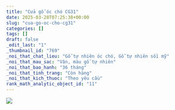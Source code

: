 ```yaml
---
title: "Cửa gỗ óc chó CG31"
date: 2025-03-28T07:25:38+00:00
slug: "cua-go-oc-cho-cg31"
categories: []
tags: []
draft: false
_edit_last: "1"
_thumbnail_id: "769"
_noi_that_chat_lieu: "Gỗ tự nhiên óc chó, Gỗ tự nhiên sồi mỹ"
_noi_that_mau_sac: "Vân, màu gỗ tự nhiên"
_noi_that_bao_hanh: "36 tháng"
_noi_that_tinh_trang: "Còn hàng"
_noi_that_kich_thuoc: "Theo yêu cầu"
rank_math_analytic_object_id: "11"
---
```

![](https://romax.vn/wp-content/uploads/2025/03/cua-go-oc-cho-cg31-1-1280x841.webp)